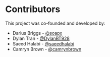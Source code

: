 # Contributors

This project was co-founded and developed by:

- Darius Briggs - [@soapx](https://github.com/soapx)
- Dylan Tran - [@DylanBT928](https://github.com/DylanBT928)
- Saeed Halabi - [@saeedhalabi](https://github.com/saeedhalabi)
- Camryn Brown - [@camrynbrown](https://github.com/camrynbrown)